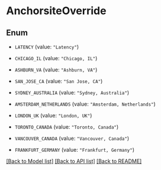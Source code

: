# AnchorsiteOverride

## Enum


* `LATENCY` (value: `"Latency"`)

* `CHICAGO_IL` (value: `"Chicago, IL"`)

* `ASHBURN_VA` (value: `"Ashburn, VA"`)

* `SAN_JOSE_CA` (value: `"San Jose, CA"`)

* `SYDNEY_AUSTRALIA` (value: `"Sydney, Australia"`)

* `AMSTERDAM_NETHERLANDS` (value: `"Amsterdam, Netherlands"`)

* `LONDON_UK` (value: `"London, UK"`)

* `TORONTO_CANADA` (value: `"Toronto, Canada"`)

* `VANCOUVER_CANADA` (value: `"Vancouver, Canada"`)

* `FRANKFURT_GERMANY` (value: `"Frankfurt, Germany"`)


[[Back to Model list]](../README.md#documentation-for-models) [[Back to API list]](../README.md#documentation-for-api-endpoints) [[Back to README]](../README.md)


